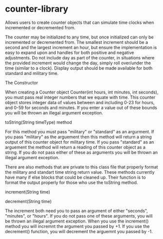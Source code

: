# counter-library
Allows users to create counter objects that can simulate time clocks when incremented or decremented from.

The counter may be initialized to any time, but once initialized can only be incremented or decremented from. The smallest increment should be a second and the largest increment an hour, but ensure the implementation is easy to expand upon and handles for both positive and negative adjustments. Do not include day as part of the counter, in situations where the provided increment would change the day, simply roll over/under the time (similar to a clock). Display output should be made available for both standard and military time.



The Constructor

When creating a Counter object Counter(int hours, int minutes, int seconds), you must pass real integer numbers that we equate with time. This counter object stores integer data of values between and including 0-23 for hours, and 0-59 for seconds and minutes. If you enter a value out of these bounds you will be thrown an illegal argument exception.



toString(String timeType) method

For this method you must pass "military" or "standard" as an argurment. If you pass "military" as the arguement then this method will return a string output of this counter object for military time. If you pass "standard" as an arguement the method will return a reading of this counter object as a string. If you do not pass either of these as arguments you will be thrown an illegal argument exception.

There are also methods that are private to this class file that properly format the military and standart time string return value. These methods currently have many if else blocks that could be cleaned up. Their function is to format the output properly for those who use the toString method.

increment(String time)

decrement(String time)

The increment both need you to pass an argument of either "seconds", "minutes", or "hours". If you do not pass one of these arguments, you will be thrown an illegal argument exception. When you use the increment() method you will incremnt the argument you passed by +1. If you use the decrement() function, you will decrement the arguemnt you passed by -1.


